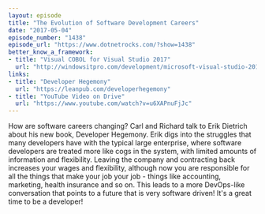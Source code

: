 ```yaml
---
layout: episode
title: "The Evolution of Software Development Careers"
date: "2017-05-04"
episode_number: "1438"
episode_url: "https://www.dotnetrocks.com/?show=1438"
better_know_a_framework:
- title: "Visual COBOL for Visual Studio 2017"
  url: "http://windowsitpro.com/development/microsoft-visual-studio-2017-gains-cobol-support-micro-focus"
links:
- title: "Developer Hegemony"
  url: "https://leanpub.com/developerhegemony"
- title: "YouTube Video on Drive"
  url: "https://www.youtube.com/watch?v=u6XAPnuFjJc"
---
```


How are software careers changing? Carl and Richard talk to Erik Dietrich about his new book, Developer Hegemony. Erik digs into the struggles that many developers have with the typical large enterprise, where software developers are treated more like cogs in the system, with limited amounts of information and flexibility. Leaving the company and contracting back increases your wages and flexibility, although now you are responsible for all the things that make your job your job - things like accounting, marketing, health insurance and so on. This leads to a more DevOps-like conversation that points to a future that is very software driven! It's a great time to be a developer!
